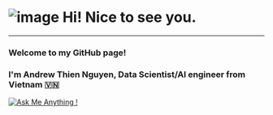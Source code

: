 # ![image](https://github.com/AndrewNguyen27296/AndrewNguyen27296/assets/24667111/cf5671f5-7085-4ae1-af66-d5fdb0b2191f) Hi! Nice to see you.
-------------------------------

### Welcome to my GitHub page!
### I'm Andrew Thien Nguyen, Data Scientist/AI engineer from Vietnam 🇻🇳

[![Ask Me Anything !](https://img.shields.io/badge/Ask%20me-anything-1abc9c.svg)](https://github.com/AndrewNguyen27296/AndrewNguyen27296/ama)

<!--
**AndrewNguyen27296/AndrewNguyen27296** is a ✨ _special_ ✨ repository because its `README.md` (this file) appears on your GitHub profile.

Here are some ideas to get you started:

- 🔭 I’m currently working on ...
- 🌱 I’m currently learning ...
- 👯 I’m looking to collaborate on ...
- 🤔 I’m looking for help with ...
- 💬 Ask me about ...
- 📫 How to reach me: ...
- 😄 Pronouns: ...
- ⚡ Fun fact: ...
-->
